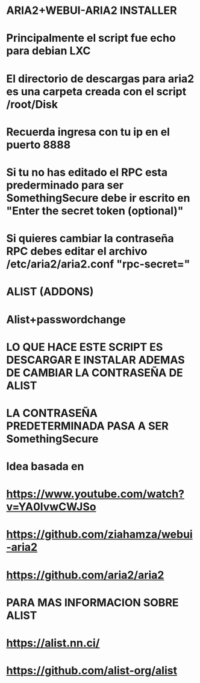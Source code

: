 # ARIA2+WEBUI-ARIA2 INSTALLER

#   Principalmente el script fue echo para debian LXC




#   El directorio de descargas para aria2 es una carpeta creada con el script /root/Disk




#   Recuerda ingresa con tu ip en el puerto 8888 




#   Si tu no has editado el RPC esta prederminado para ser SomethingSecure debe ir escrito en "Enter the secret token (optional)"




#   Si quieres cambiar la contraseña RPC debes editar el archivo /etc/aria2/aria2.conf "rpc-secret="



#   ALIST (ADDONS)
#   Alist+passwordchange

#   LO QUE HACE ESTE SCRIPT ES DESCARGAR E INSTALAR ADEMAS DE CAMBIAR LA CONTRASEÑA DE ALIST
#   LA CONTRASEÑA PREDETERMINADA PASA A SER SomethingSecure


#   Idea basada en 


#   https://www.youtube.com/watch?v=YA0lvwCWJSo


#   https://github.com/ziahamza/webui-aria2


#   https://github.com/aria2/aria2


#   PARA MAS INFORMACION SOBRE ALIST 

#   https://alist.nn.ci/

#  https://github.com/alist-org/alist

